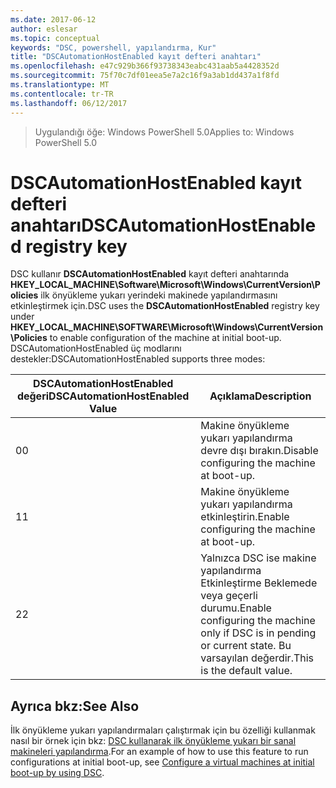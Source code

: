 ```yaml
---
ms.date: 2017-06-12
author: eslesar
ms.topic: conceptual
keywords: "DSC, powershell, yapılandırma, Kur"
title: "DSCAutomationHostEnabled kayıt defteri anahtarı"
ms.openlocfilehash: e47c929b366f93738343eabc431aab5a4428352d
ms.sourcegitcommit: 75f70c7df01eea5e7a2c16f9a3ab1dd437a1f8fd
ms.translationtype: MT
ms.contentlocale: tr-TR
ms.lasthandoff: 06/12/2017
---
```

><span data-ttu-id="0b73a-103">Uygulandığı öğe: Windows PowerShell 5.0</span><span class="sxs-lookup"><span data-stu-id="0b73a-103">Applies to: Windows PowerShell 5.0</span></span>

# <a name="dscautomationhostenabled-registry-key"></a><span data-ttu-id="0b73a-104">DSCAutomationHostEnabled kayıt defteri anahtarı</span><span class="sxs-lookup"><span data-stu-id="0b73a-104">DSCAutomationHostEnabled registry key</span></span>

<span data-ttu-id="0b73a-105">DSC kullanır **DSCAutomationHostEnabled** kayıt defteri anahtarında **HKEY_LOCAL_MACHINE\Software\Microsoft\Windows\CurrentVersion\Policies** ilk önyükleme yukarı yerindeki makinede yapılandırmasını etkinleştirmek için.</span><span class="sxs-lookup"><span data-stu-id="0b73a-105">DSC uses the **DSCAutomationHostEnabled** registry key under **HKEY_LOCAL_MACHINE\SOFTWARE\Microsoft\Windows\CurrentVersion\Policies** to enable configuration of the machine at initial boot-up.</span></span>
<span data-ttu-id="0b73a-106">DSCAutomationHostEnabled üç modlarını destekler:</span><span class="sxs-lookup"><span data-stu-id="0b73a-106">DSCAutomationHostEnabled supports three modes:</span></span>

|  <span data-ttu-id="0b73a-107">DSCAutomationHostEnabled değeri</span><span class="sxs-lookup"><span data-stu-id="0b73a-107">DSCAutomationHostEnabled Value</span></span>  |  <span data-ttu-id="0b73a-108">Açıklama</span><span class="sxs-lookup"><span data-stu-id="0b73a-108">Description</span></span>   | 
|---|---| 
<span data-ttu-id="0b73a-109">0</span><span class="sxs-lookup"><span data-stu-id="0b73a-109">0</span></span> | <span data-ttu-id="0b73a-110">Makine önyükleme yukarı yapılandırma devre dışı bırakın.</span><span class="sxs-lookup"><span data-stu-id="0b73a-110">Disable configuring the machine at boot-up.</span></span> |
<span data-ttu-id="0b73a-111">1</span><span class="sxs-lookup"><span data-stu-id="0b73a-111">1</span></span> | <span data-ttu-id="0b73a-112">Makine önyükleme yukarı yapılandırma etkinleştirin.</span><span class="sxs-lookup"><span data-stu-id="0b73a-112">Enable configuring the machine at boot-up.</span></span> |
<span data-ttu-id="0b73a-113">2</span><span class="sxs-lookup"><span data-stu-id="0b73a-113">2</span></span> | <span data-ttu-id="0b73a-114">Yalnızca DSC ise makine yapılandırma Etkinleştirme Beklemede veya geçerli durumu.</span><span class="sxs-lookup"><span data-stu-id="0b73a-114">Enable configuring the machine only if DSC is in pending or current state.</span></span> <span data-ttu-id="0b73a-115">Bu varsayılan değerdir.</span><span class="sxs-lookup"><span data-stu-id="0b73a-115">This is the default value.</span></span> |

## <a name="see-also"></a><span data-ttu-id="0b73a-116">Ayrıca bkz:</span><span class="sxs-lookup"><span data-stu-id="0b73a-116">See Also</span></span>

<span data-ttu-id="0b73a-117">İlk önyükleme yukarı yapılandırmaları çalıştırmak için bu özelliği kullanmak nasıl bir örnek için bkz: [DSC kullanarak ilk önyükleme yukarı bir sanal makineleri yapılandırma](bootstrapDsc.md).</span><span class="sxs-lookup"><span data-stu-id="0b73a-117">For an example of how to use this feature to run configurations at initial boot-up, see [Configure a virtual machines at initial boot-up by using DSC](bootstrapDsc.md).</span></span>


